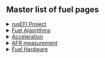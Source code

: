 ## Master list of fuel pages 

<details><summary><u>rusEFI Project</u></summary>

* [rusEFI Project Fuel](rusEFI-project-Fuel)

</details>

<details><summary><u>Fuel Algorithms</u></summary>

* [Fuel Overview](Fuel_Overview)
* [AlphaN](AlphaN)
* [Speed Density](Speed_Density)
* [Mass Air Flow](MAF)

</details>

<details><summary><u>Acceleration</u></summary>

* [Overview](Acceleration_Compensation)
* [X-Tau Wall Wetting](X-tau_Wall_Wetting)
* TPS. - Coming Soon

</details>

<details><summary><u>AFR measurement</u></summary>

* [Wide Band Sensors](Wide_Band_Sensors)
* [Do I need a wideband](do_i_need_wideband_oxygen_sensor)
* [Old WBO2 page](WBO)

</details>

<details><summary><u>Fuel Hardware</u></summary>

* [Converting from Carb](how_to_convert_from_carburetor_to_EFI)
* [GDI Status](GDI_Status)
* [Basic Injector wiring](FAQ-Basic-Wiring-and-Connections)
* Fuel injectors - Coming Soon

</details>


